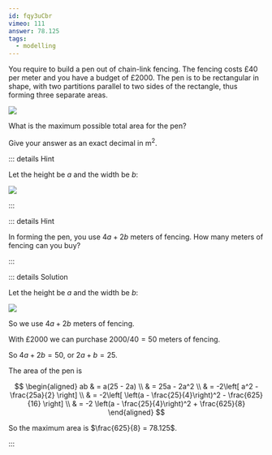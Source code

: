 ```yaml
---
id: fqy3uCbr
vimeo: 111
answer: 78.125
tags:
  - modelling
---
```


You require to build a pen out of chain-link fencing. The fencing costs $£40$
per meter and you have a budget of $£2000$. The pen is to be rectangular in
shape, with two partitions parallel to two sides of the rectangle, thus forming
three separate areas.

![](/img/learn/quad-33.svg)

What is the maximum possible total area for the pen?

Give your answer as an exact decimal in $\text{m}^2$.

::: details Hint

Let the height be $a$ and the width be $b$:

![](/img/learn/quad-34.svg)

:::

::: details Hint

In forming the pen, you use $4a + 2b$ meters of fencing. How many meters of
fencing can you buy?

:::

::: details Solution

Let the height be $a$ and the width be $b$:

![](/img/learn/quad-34.svg)

So we use $4a + 2b$ meters of fencing.

With $£2000$ we can purchase $2000/40 = 50$ meters of fencing.

So $4a + 2b = 50$, or $2a + b = 25$.

The area of the pen is

$$
\begin{aligned}
ab & = a(25 - 2a) \\
& = 25a - 2a^2 \\
& = -2\left[ a^2 - \frac{25a}{2} \right] \\
& = -2\left[ \left(a - \frac{25}{4}\right)^2 - \frac{625}{16} \right] \\
& = -2 \left(a - \frac{25}{4}\right)^2 + \frac{625}{8}
\end{aligned}
$$

So the maximum area is $\frac{625}{8} = 78.125$.

:::

